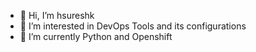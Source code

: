 - 👋 Hi, I’m hsureshk
- 👀 I’m interested in DevOps Tools and its configurations
- 🌱 I’m currently Python and Openshift
